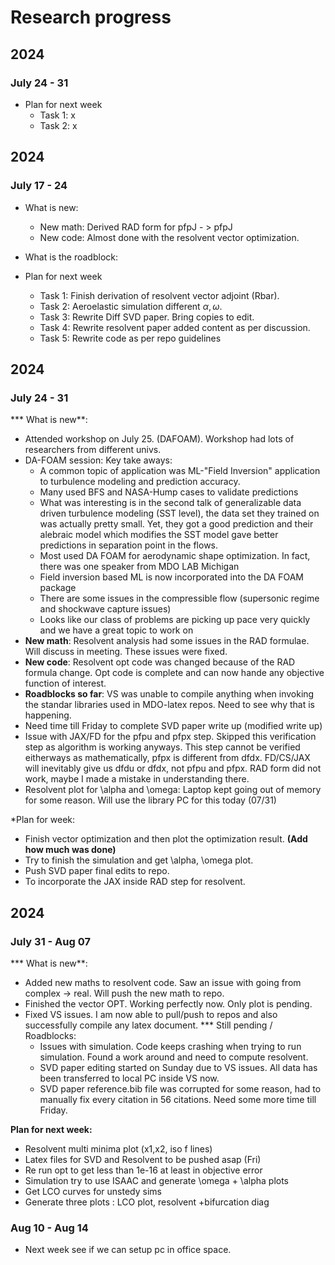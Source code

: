 # Research progress


## 2024
### July 24 - 31

* Plan for next week
  * Task 1: x
  * Task 2: x


## 2024
### July 17 - 24

* What is new: 
  * New math: Derived RAD form for pfpJ - > pfpJ
  * New code: Almost done with the resolvent vector optimization. 

* What is the roadblock:

* Plan for next week
  * Task 1: Finish derivation of resolvent vector adjoint (Rbar).
  * Task 2: Aeroelastic simulation different $\alpha,\omega$.
  * Task 3: Rewrite Diff SVD paper. Bring copies to edit.
  * Task 4: Rewrite resolvent paper added content as per discussion.
  * Task 5: Rewrite code as per repo guidelines

## 2024
### July 24 - 31
*** What is new**:
  * Attended workshop on July 25. (DAFOAM). Workshop had lots of researchers from different univs.
  * DA-FOAM session: Key take aways:
    * A common topic of application was ML-"Field Inversion" application to turbulence modeling and prediction accuracy.
    * Many used BFS and NASA-Hump cases to validate predictions
    * What was interesting is in the second talk of generalizable data driven turbulence modeling (SST level), the data set they trained on was actually pretty  small. Yet, they got a good prediction and their alebraic model which modifies the SST model gave better predictions in separation point in the flows.
    * Most used DA FOAM for aerodynamic shape optimization. In fact, there was one speaker from MDO LAB Michigan
    * Field inversion based ML is now incorporated into the DA FOAM package
    * There are some issues in the compressible flow (supersonic regime and shockwave capture issues)
    * Looks like our class of problems are picking up pace very quickly and we have a great topic to work on
* **New math**: Resolvent analysis had some issues in the RAD formulae. Will discuss in meeting. These issues were fixed.
* **New code**: Resolvent opt code was changed because of the RAD formula change. Opt code is complete and can now hande any objective function of interest.
* **Roadblocks so far**: VS was unable to compile anything when invoking the standar libraries used in MDO-latex repos. Need to see why that is happening.
* Need time till Friday to complete SVD paper write up (modified write up)
* Issue with JAX/FD for the pfpu and pfpx step. Skipped this verification step as algorithm is working anyways. This step cannot be verified eitherways as mathematically, pfpx is different from dfdx. FD/CS/JAX will inevitably give us dfdu or dfdx, not pfpu and pfpx. RAD form did not work, maybe I made a mistake in understanding there.
* Resolvent plot for \alpha and \omega: Laptop kept going out of memory for some reason. Will use the library PC for this today (07/31)

*Plan for week:
 * Finish vector optimization and then plot the optimization result. **(Add how much was done)**
 * Try to finish the simulation and get \alpha, \omega plot.
 * Push SVD paper final edits to repo.
 * To incorporate the JAX inside RAD step for resolvent.

## 2024
### July 31 - Aug 07
*** What is new**:
 * Added new maths to resolvent code. Saw an issue with going from complex -> real. Will push the new math to repo.
 * Finished the vector OPT. Working perfectly now. Only plot is pending.
 * Fixed VS issues. I am now able to pull/push to repos and also successfully compile any latex document.
*** Still pending / Roadblocks:
   * Issues with simulation. Code keeps crashing when trying to run simulation. Found a work around and need to compute resolvent.
   * SVD paper editing started on Sunday due to VS issues. All data has been transferred to local PC inside VS now.
   * SVD paper reference.bib file was corrupted for some reason, had to manually fix every citation in 56 citations. Need some more time till Friday.

**Plan for next week:**

 * Resolvent multi minima plot (x1,x2, iso f lines)
 * Latex files for SVD and Resolvent to be pushed asap (Fri)
 * Re run opt to get less than 1e-16 at least in objective error
 * Simulation try to use ISAAC and generate \omega + \alpha plots
 * Get LCO curves for unstedy sims
 * Generate three plots : LCO plot, resolvent +bifurcation diag
### Aug 10 - Aug 14
 * Next week see if we can setup pc in office space.
